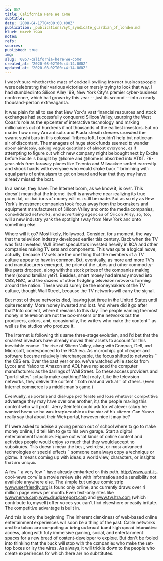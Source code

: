 ```yaml
---
id: 857
title: California Here We Come
subtitle: 
date: '2008-04-17T04:00:00.000Z'
publication: _publications/nyt_syndicate_guardian_of_london.md
blurb: March 1999
notes: 
refs: 
sources: 
published: true
img: 
slug: '0857-california-here-we-come'
created_at: '2020-08-02T00:44:14.000Z'
updated_at: '2020-08-02T00:44:14.000Z'
---
```

I wasn't sure whether the mass of cocktail-swilling Internet businesspeople were celebrating their various victories or merely trying to look that way. I had stumbled into Silicon Alley '99, New York City's premier cyber-business conference, which had grown by this year -- just its second -- into a nearly thousand-person extravaganza.

It was plain for all to see that New York's vast financial resources and stock exchanges had successfully conquered Silicon Valley, usurping the West Coast's role as the epicenter of interactive technology, and making millionaires out of hundreds if not thousands of the earliest investors. But no matter how many Armani suits and Prada sheath dresses crowded the swank sushi bars in this colossal Tribeca loft, I couldn't help but notice an air of discontent. The managers of huge stock funds seemed to wander about aimlessly, asking vague questions of almost everyone, as if attempting to figure out which new company might be bought next by Excite before Excite is bought by @home and @home is absorbed into AT&T. 26-year-olds from faraway places like Toronto and Milwaukee smiled earnestly and shook hands with everyone who would shake back ˜ brimming with equal parts of enthusiasm to get on board and fear that they may have already missed the boat.

In a sense, they have. The Internet boom, as we know it, is over. This doesn't mean that the Internet itself is anywhere near realizing its true potential, or that tons of money will not still be made. But as surely as New York's investment companies took focus away from the boxmakers and equipment manufacturers of Silicon Valley and onto the media companies, consolidated networks, and advertising agencies of Silicon Alley, so, too, will a new industry yank the spotlight away from New York and onto something else.

Where will it go? Most likely, Hollywood. Consider, for a moment, the way that the television industry developed earlier this century. Back when the TV was first invented, Wall Street speculators invested heavily in RCA and other companies making TV sets and components. This was quite a logical move, actually, because TV sets are the one thing that the members of a TV culture appear to have in common. But, eventually, as more and more TV's and manufacturers emerged, the price of the tubes and other commodity-like parts dropped, along with the stock prices of the companies making them (sound familiar yet?). Besides, smart money had already moved into CBS, NBC, and the dozens of other fledgling television networks forming around the nation. These would surely be the moneymakers of the TV culture, thought Wall Street, because the TV networks will carry the signal.

But most of these networks died, leaving just three in the United States until quite recently. More money invested and lost. And where did it go after that? Into content, where it remains to this day. The people earning the most money in television are not the box-makers or the networks but the producers, actors, and, occasionally, the writers who make the content ˜ as well as the studios who produce it.

The Internet is following this same three-stage evolution, and I'd bet that the smartest investors have already moved their assets to account for this inevitable course. The rise of Silicon Valley, along with Compaq, Dell, and Microsoft, corresponded to the RCA era. As microchips got cheaper and software became relatively interchangeable, the focus shifted to networks ˜ the CBS era. Over the past year or so, we've watched while stocks from Lycos and Yahoo to Amazon and AOL have replaced the computer manufacturers as the darlings of Wall Street. Do these access providers and "portal sites" actually make anything? Not really. Like the television networks, they deliver the content ˜ both real and virtual ˜ of others. (Even Internet commerce is a middleman's game.)

Eventually, as portals and dial-ups proliferate and lose whatever competitive advantage they may have over one another, it‚s the people making this content who will profit. Jerry Seinfeld could ask for whatever salary he wanted because he was irreplaceable as the star of his sitcom. Can Yahoo really say that about their Web portal, however nice it may be?

If I were asked to advise a young person out of school where to go to make money online, I'd tell him to go to his own garage. Start a digital entertainment franchise. Figure out what kinds of online content and activities people would enjoy so much that they would accept no substitutes. This doesn't mean the best, weirdest, or most advanced technologies or special effects ˜ someone can always copy a technique or gizmo. It means coming up with ideas, a world view, characters, or insights that are unique.

A few ˜ a very few ˜ have already embarked on this path. http://www.aint-it-cool-news.com/ is a movie review site with information and a sensibility not available anywhere else. The simple but unique comic strip www.userfriendly.org is found only online, and currently draws over 4 million page views per month. Even text-only sites like www.nerve.com,www.drudgereport.com and www.tvultra.com (which I contribute to, myself) offer voices you can't find elsewhere or easily imitate. The competitive advantage is built in.

And this is only the beginning. The inherent clunkiness of web-based online entertainment experiences will soon be a thing of the past. Cable networks and the telcos are competing to bring us broad-band high speed interactive access, along with fully immersive gaming, social, and entertainment spaces for a new breed of content-developer to explore. But don't be fooled into thinking that the buck will stop with the companies who make the set-top boxes or lay the wires. As always, it will trickle down to the people who create experiences for which there are no substitutes.

